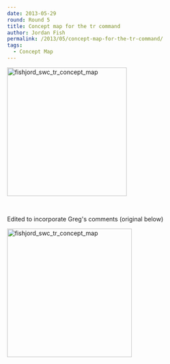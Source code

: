 ```yaml
---
date: 2013-05-29
round: Round 5
title: Concept map for the tr command
author: Jordan Fish
permalink: /2013/05/concept-map-for-the-tr-command/
tags:
  - Concept Map
---
```

<p><a href="http://files.software-carpentry.org/training-course/2013/05/fishjord_swc_tr_concept_map.png"><a href="http://teaching.software-carpentry.org/wp-content/uploads/2013/05/fishjord_swc_tr_concept_map1.png"><img class="alignnone size-medium wp-image-2921" alt="fishjord_swc_tr_concept_map" src="http://teaching.software-carpentry.org/wp-content/uploads/2013/05/fishjord_swc_tr_concept_map1-280x300.png" width="280" height="300" /></a></a></p>
<p>&nbsp;</p>
<p>Edited to incorporate Greg's comments (original below)</p>
<p><a href="http://files.software-carpentry.org/training-course/2013/05/fishjord_swc_tr_concept_map.png"><img class="alignnone size-medium wp-image-2913" alt="fishjord_swc_tr_concept_map" src="http://teaching.software-carpentry.org/wp-content/uploads/2013/05/fishjord_swc_tr_concept_map-292x300.png" width="292" height="300" /></a></p>

